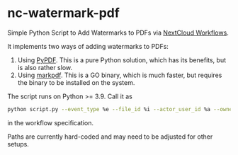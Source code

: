 # nc-watermark-pdf

Simple Python Script to Add Watermarks to PDFs via [NextCloud Workflows](https://github.com/nextcloud/workflow_script).

It implements two ways of adding watermarks to PDFs:

1. Using [PyPDF](https://pypi.org/project/PyPDF/). This is a pure Python solution, which has its benefits, but is also rather slow.
2. Using [markpdf](https://github.com/AkaBlas/markpdf). This is a GO binary, which is much faster, but requires the binary to be installed on the system.

The script runs on Python >= 3.9. Call it as 

```bash
python script.py --event_type %e --file_id %i --actor_user_id %a --owner_user_id %o --nextcloud_relative_path %n --locally_available_file %f --old_nextcloud_relative_file_path %x
```

in the workflow specification.

Paths are currently hard-coded and may need to be adjusted for other setups.